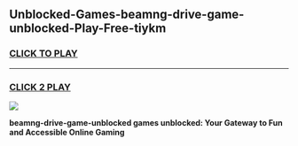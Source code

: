
## Unblocked-Games-beamng-drive-game-unblocked-Play-Free-tiykm
<h3>
<a href="https://premium76.site?title=beamng-drive-game-unblocked&ref=09A">CLICK TO PLAY</a></h3>
<hr>

<h3>
<a href="https://premium76.site?title=beamng-drive-game-unblocked&ref=09A">CLICK 2 PLAY</a>
  
</h3>

<a href="https://premium76.site?title=beamng-drive-game-unblocked&ref=09A"><img src="https://clearcache.store/games.png"></a>


**beamng-drive-game-unblocked games unblocked: Your Gateway to Fun and Accessible Online Gaming**
